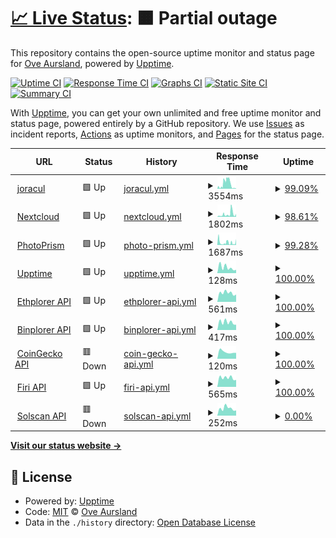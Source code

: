 # [📈 Live Status](https://jeircul.github.io/upptime/): <!--live status--> **🟧 Partial outage**

This repository contains the open-source uptime monitor and status page for [Ove Aursland](https://jeircul.github.io/upptime/), powered by [Upptime](https://github.com/upptime/upptime).

[![Uptime CI](https://github.com/jeircul/upptime/workflows/Uptime%20CI/badge.svg)](https://github.com/jeircul/upptime/actions?query=workflow%3A%22Uptime+CI%22)
[![Response Time CI](https://github.com/jeircul/upptime/workflows/Response%20Time%20CI/badge.svg)](https://github.com/jeircul/upptime/actions?query=workflow%3A%22Response+Time+CI%22)
[![Graphs CI](https://github.com/jeircul/upptime/workflows/Graphs%20CI/badge.svg)](https://github.com/jeircul/upptime/actions?query=workflow%3A%22Graphs+CI%22)
[![Static Site CI](https://github.com/jeircul/upptime/workflows/Static%20Site%20CI/badge.svg)](https://github.com/jeircul/upptime/actions?query=workflow%3A%22Static+Site+CI%22)
[![Summary CI](https://github.com/jeircul/upptime/workflows/Summary%20CI/badge.svg)](https://github.com/jeircul/upptime/actions?query=workflow%3A%22Summary+CI%22)

With [Upptime](https://upptime.js.org), you can get your own unlimited and free uptime monitor and status page, powered entirely by a GitHub repository. We use [Issues](https://github.com/jeircul/upptime/issues) as incident reports, [Actions](https://github.com/jeircul/upptime/actions) as uptime monitors, and [Pages](https://jeircul.github.io/upptime/) for the status page.

<!--start: status pages-->
<!-- This summary is generated by Upptime (https://github.com/upptime/upptime) -->
<!-- Do not edit this manually, your changes will be overwritten -->
<!-- prettier-ignore -->
| URL | Status | History | Response Time | Uptime |
| --- | ------ | ------- | ------------- | ------ |
| <img alt="" src="https://www.hypergridbusiness.com/wp-content/uploads/2014/04/DuckDNS-logo.jpg" height="13"> [joracul](https://www.joracul.duckdns.org/) | 🟩 Up | [joracul.yml](https://github.com/jeircul/upptime/commits/HEAD/history/joracul.yml) | <details><summary><img alt="Response time graph" src="./graphs/joracul/response-time-week.png" height="20"> 3554ms</summary><br><a href="https://jeircul.github.io/upptime/history/joracul"><img alt="Response time 2255" src="https://img.shields.io/endpoint?url=https%3A%2F%2Fraw.githubusercontent.com%2Fjeircul%2Fupptime%2FHEAD%2Fapi%2Fjoracul%2Fresponse-time.json"></a><br><a href="https://jeircul.github.io/upptime/history/joracul"><img alt="24-hour response time 328" src="https://img.shields.io/endpoint?url=https%3A%2F%2Fraw.githubusercontent.com%2Fjeircul%2Fupptime%2FHEAD%2Fapi%2Fjoracul%2Fresponse-time-day.json"></a><br><a href="https://jeircul.github.io/upptime/history/joracul"><img alt="7-day response time 3554" src="https://img.shields.io/endpoint?url=https%3A%2F%2Fraw.githubusercontent.com%2Fjeircul%2Fupptime%2FHEAD%2Fapi%2Fjoracul%2Fresponse-time-week.json"></a><br><a href="https://jeircul.github.io/upptime/history/joracul"><img alt="30-day response time 2281" src="https://img.shields.io/endpoint?url=https%3A%2F%2Fraw.githubusercontent.com%2Fjeircul%2Fupptime%2FHEAD%2Fapi%2Fjoracul%2Fresponse-time-month.json"></a><br><a href="https://jeircul.github.io/upptime/history/joracul"><img alt="1-year response time 2255" src="https://img.shields.io/endpoint?url=https%3A%2F%2Fraw.githubusercontent.com%2Fjeircul%2Fupptime%2FHEAD%2Fapi%2Fjoracul%2Fresponse-time-year.json"></a></details> | <details><summary><a href="https://jeircul.github.io/upptime/history/joracul">99.09%</a></summary><a href="https://jeircul.github.io/upptime/history/joracul"><img alt="All-time uptime 99.67%" src="https://img.shields.io/endpoint?url=https%3A%2F%2Fraw.githubusercontent.com%2Fjeircul%2Fupptime%2FHEAD%2Fapi%2Fjoracul%2Fuptime.json"></a><br><a href="https://jeircul.github.io/upptime/history/joracul"><img alt="24-hour uptime 100.00%" src="https://img.shields.io/endpoint?url=https%3A%2F%2Fraw.githubusercontent.com%2Fjeircul%2Fupptime%2FHEAD%2Fapi%2Fjoracul%2Fuptime-day.json"></a><br><a href="https://jeircul.github.io/upptime/history/joracul"><img alt="7-day uptime 99.09%" src="https://img.shields.io/endpoint?url=https%3A%2F%2Fraw.githubusercontent.com%2Fjeircul%2Fupptime%2FHEAD%2Fapi%2Fjoracul%2Fuptime-week.json"></a><br><a href="https://jeircul.github.io/upptime/history/joracul"><img alt="30-day uptime 99.79%" src="https://img.shields.io/endpoint?url=https%3A%2F%2Fraw.githubusercontent.com%2Fjeircul%2Fupptime%2FHEAD%2Fapi%2Fjoracul%2Fuptime-month.json"></a><br><a href="https://jeircul.github.io/upptime/history/joracul"><img alt="1-year uptime 99.67%" src="https://img.shields.io/endpoint?url=https%3A%2F%2Fraw.githubusercontent.com%2Fjeircul%2Fupptime%2FHEAD%2Fapi%2Fjoracul%2Fuptime-year.json"></a></details>
| <img alt="" src="https://nextcloud.joracul.duckdns.org/core/img/logo/logo.svg" height="13"> [Nextcloud](https://nextcloud.joracul.duckdns.org) | 🟩 Up | [nextcloud.yml](https://github.com/jeircul/upptime/commits/HEAD/history/nextcloud.yml) | <details><summary><img alt="Response time graph" src="./graphs/nextcloud/response-time-week.png" height="20"> 1802ms</summary><br><a href="https://jeircul.github.io/upptime/history/nextcloud"><img alt="Response time 2638" src="https://img.shields.io/endpoint?url=https%3A%2F%2Fraw.githubusercontent.com%2Fjeircul%2Fupptime%2FHEAD%2Fapi%2Fnextcloud%2Fresponse-time.json"></a><br><a href="https://jeircul.github.io/upptime/history/nextcloud"><img alt="24-hour response time 2079" src="https://img.shields.io/endpoint?url=https%3A%2F%2Fraw.githubusercontent.com%2Fjeircul%2Fupptime%2FHEAD%2Fapi%2Fnextcloud%2Fresponse-time-day.json"></a><br><a href="https://jeircul.github.io/upptime/history/nextcloud"><img alt="7-day response time 1802" src="https://img.shields.io/endpoint?url=https%3A%2F%2Fraw.githubusercontent.com%2Fjeircul%2Fupptime%2FHEAD%2Fapi%2Fnextcloud%2Fresponse-time-week.json"></a><br><a href="https://jeircul.github.io/upptime/history/nextcloud"><img alt="30-day response time 1477" src="https://img.shields.io/endpoint?url=https%3A%2F%2Fraw.githubusercontent.com%2Fjeircul%2Fupptime%2FHEAD%2Fapi%2Fnextcloud%2Fresponse-time-month.json"></a><br><a href="https://jeircul.github.io/upptime/history/nextcloud"><img alt="1-year response time 2638" src="https://img.shields.io/endpoint?url=https%3A%2F%2Fraw.githubusercontent.com%2Fjeircul%2Fupptime%2FHEAD%2Fapi%2Fnextcloud%2Fresponse-time-year.json"></a></details> | <details><summary><a href="https://jeircul.github.io/upptime/history/nextcloud">98.61%</a></summary><a href="https://jeircul.github.io/upptime/history/nextcloud"><img alt="All-time uptime 99.61%" src="https://img.shields.io/endpoint?url=https%3A%2F%2Fraw.githubusercontent.com%2Fjeircul%2Fupptime%2FHEAD%2Fapi%2Fnextcloud%2Fuptime.json"></a><br><a href="https://jeircul.github.io/upptime/history/nextcloud"><img alt="24-hour uptime 100.00%" src="https://img.shields.io/endpoint?url=https%3A%2F%2Fraw.githubusercontent.com%2Fjeircul%2Fupptime%2FHEAD%2Fapi%2Fnextcloud%2Fuptime-day.json"></a><br><a href="https://jeircul.github.io/upptime/history/nextcloud"><img alt="7-day uptime 98.61%" src="https://img.shields.io/endpoint?url=https%3A%2F%2Fraw.githubusercontent.com%2Fjeircul%2Fupptime%2FHEAD%2Fapi%2Fnextcloud%2Fuptime-week.json"></a><br><a href="https://jeircul.github.io/upptime/history/nextcloud"><img alt="30-day uptime 99.68%" src="https://img.shields.io/endpoint?url=https%3A%2F%2Fraw.githubusercontent.com%2Fjeircul%2Fupptime%2FHEAD%2Fapi%2Fnextcloud%2Fuptime-month.json"></a><br><a href="https://jeircul.github.io/upptime/history/nextcloud"><img alt="1-year uptime 99.61%" src="https://img.shields.io/endpoint?url=https%3A%2F%2Fraw.githubusercontent.com%2Fjeircul%2Fupptime%2FHEAD%2Fapi%2Fnextcloud%2Fuptime-year.json"></a></details>
| <img alt="" src="https://photoprism.joracul.duckdns.org/static/icons/logo.svg" height="13"> [PhotoPrism](https://photoprism.joracul.duckdns.org) | 🟩 Up | [photo-prism.yml](https://github.com/jeircul/upptime/commits/HEAD/history/photo-prism.yml) | <details><summary><img alt="Response time graph" src="./graphs/photo-prism/response-time-week.png" height="20"> 1687ms</summary><br><a href="https://jeircul.github.io/upptime/history/photo-prism"><img alt="Response time 2313" src="https://img.shields.io/endpoint?url=https%3A%2F%2Fraw.githubusercontent.com%2Fjeircul%2Fupptime%2FHEAD%2Fapi%2Fphoto-prism%2Fresponse-time.json"></a><br><a href="https://jeircul.github.io/upptime/history/photo-prism"><img alt="24-hour response time 5383" src="https://img.shields.io/endpoint?url=https%3A%2F%2Fraw.githubusercontent.com%2Fjeircul%2Fupptime%2FHEAD%2Fapi%2Fphoto-prism%2Fresponse-time-day.json"></a><br><a href="https://jeircul.github.io/upptime/history/photo-prism"><img alt="7-day response time 1687" src="https://img.shields.io/endpoint?url=https%3A%2F%2Fraw.githubusercontent.com%2Fjeircul%2Fupptime%2FHEAD%2Fapi%2Fphoto-prism%2Fresponse-time-week.json"></a><br><a href="https://jeircul.github.io/upptime/history/photo-prism"><img alt="30-day response time 1717" src="https://img.shields.io/endpoint?url=https%3A%2F%2Fraw.githubusercontent.com%2Fjeircul%2Fupptime%2FHEAD%2Fapi%2Fphoto-prism%2Fresponse-time-month.json"></a><br><a href="https://jeircul.github.io/upptime/history/photo-prism"><img alt="1-year response time 2313" src="https://img.shields.io/endpoint?url=https%3A%2F%2Fraw.githubusercontent.com%2Fjeircul%2Fupptime%2FHEAD%2Fapi%2Fphoto-prism%2Fresponse-time-year.json"></a></details> | <details><summary><a href="https://jeircul.github.io/upptime/history/photo-prism">99.28%</a></summary><a href="https://jeircul.github.io/upptime/history/photo-prism"><img alt="All-time uptime 99.73%" src="https://img.shields.io/endpoint?url=https%3A%2F%2Fraw.githubusercontent.com%2Fjeircul%2Fupptime%2FHEAD%2Fapi%2Fphoto-prism%2Fuptime.json"></a><br><a href="https://jeircul.github.io/upptime/history/photo-prism"><img alt="24-hour uptime 100.00%" src="https://img.shields.io/endpoint?url=https%3A%2F%2Fraw.githubusercontent.com%2Fjeircul%2Fupptime%2FHEAD%2Fapi%2Fphoto-prism%2Fuptime-day.json"></a><br><a href="https://jeircul.github.io/upptime/history/photo-prism"><img alt="7-day uptime 99.28%" src="https://img.shields.io/endpoint?url=https%3A%2F%2Fraw.githubusercontent.com%2Fjeircul%2Fupptime%2FHEAD%2Fapi%2Fphoto-prism%2Fuptime-week.json"></a><br><a href="https://jeircul.github.io/upptime/history/photo-prism"><img alt="30-day uptime 99.80%" src="https://img.shields.io/endpoint?url=https%3A%2F%2Fraw.githubusercontent.com%2Fjeircul%2Fupptime%2FHEAD%2Fapi%2Fphoto-prism%2Fuptime-month.json"></a><br><a href="https://jeircul.github.io/upptime/history/photo-prism"><img alt="1-year uptime 99.73%" src="https://img.shields.io/endpoint?url=https%3A%2F%2Fraw.githubusercontent.com%2Fjeircul%2Fupptime%2FHEAD%2Fapi%2Fphoto-prism%2Fuptime-year.json"></a></details>
| <img alt="" src="https://raw.githubusercontent.com/upptime/upptime.js.org/master/static/img/logo.svg" height="13"> [Upptime](https://jeircul.github.io/upptime) | 🟩 Up | [upptime.yml](https://github.com/jeircul/upptime/commits/HEAD/history/upptime.yml) | <details><summary><img alt="Response time graph" src="./graphs/upptime/response-time-week.png" height="20"> 128ms</summary><br><a href="https://jeircul.github.io/upptime/history/upptime"><img alt="Response time 115" src="https://img.shields.io/endpoint?url=https%3A%2F%2Fraw.githubusercontent.com%2Fjeircul%2Fupptime%2FHEAD%2Fapi%2Fupptime%2Fresponse-time.json"></a><br><a href="https://jeircul.github.io/upptime/history/upptime"><img alt="24-hour response time 75" src="https://img.shields.io/endpoint?url=https%3A%2F%2Fraw.githubusercontent.com%2Fjeircul%2Fupptime%2FHEAD%2Fapi%2Fupptime%2Fresponse-time-day.json"></a><br><a href="https://jeircul.github.io/upptime/history/upptime"><img alt="7-day response time 128" src="https://img.shields.io/endpoint?url=https%3A%2F%2Fraw.githubusercontent.com%2Fjeircul%2Fupptime%2FHEAD%2Fapi%2Fupptime%2Fresponse-time-week.json"></a><br><a href="https://jeircul.github.io/upptime/history/upptime"><img alt="30-day response time 93" src="https://img.shields.io/endpoint?url=https%3A%2F%2Fraw.githubusercontent.com%2Fjeircul%2Fupptime%2FHEAD%2Fapi%2Fupptime%2Fresponse-time-month.json"></a><br><a href="https://jeircul.github.io/upptime/history/upptime"><img alt="1-year response time 115" src="https://img.shields.io/endpoint?url=https%3A%2F%2Fraw.githubusercontent.com%2Fjeircul%2Fupptime%2FHEAD%2Fapi%2Fupptime%2Fresponse-time-year.json"></a></details> | <details><summary><a href="https://jeircul.github.io/upptime/history/upptime">100.00%</a></summary><a href="https://jeircul.github.io/upptime/history/upptime"><img alt="All-time uptime 100.00%" src="https://img.shields.io/endpoint?url=https%3A%2F%2Fraw.githubusercontent.com%2Fjeircul%2Fupptime%2FHEAD%2Fapi%2Fupptime%2Fuptime.json"></a><br><a href="https://jeircul.github.io/upptime/history/upptime"><img alt="24-hour uptime 100.00%" src="https://img.shields.io/endpoint?url=https%3A%2F%2Fraw.githubusercontent.com%2Fjeircul%2Fupptime%2FHEAD%2Fapi%2Fupptime%2Fuptime-day.json"></a><br><a href="https://jeircul.github.io/upptime/history/upptime"><img alt="7-day uptime 100.00%" src="https://img.shields.io/endpoint?url=https%3A%2F%2Fraw.githubusercontent.com%2Fjeircul%2Fupptime%2FHEAD%2Fapi%2Fupptime%2Fuptime-week.json"></a><br><a href="https://jeircul.github.io/upptime/history/upptime"><img alt="30-day uptime 100.00%" src="https://img.shields.io/endpoint?url=https%3A%2F%2Fraw.githubusercontent.com%2Fjeircul%2Fupptime%2FHEAD%2Fapi%2Fupptime%2Fuptime-month.json"></a><br><a href="https://jeircul.github.io/upptime/history/upptime"><img alt="1-year uptime 100.00%" src="https://img.shields.io/endpoint?url=https%3A%2F%2Fraw.githubusercontent.com%2Fjeircul%2Fupptime%2FHEAD%2Fapi%2Fupptime%2Fuptime-year.json"></a></details>
| <img alt="" src="https://ethplorer.io/images/eth.png" height="13"> [Ethplorer API](https://api.ethplorer.io/getLastBlock?apiKey=freekey) | 🟩 Up | [ethplorer-api.yml](https://github.com/jeircul/upptime/commits/HEAD/history/ethplorer-api.yml) | <details><summary><img alt="Response time graph" src="./graphs/ethplorer-api/response-time-week.png" height="20"> 561ms</summary><br><a href="https://jeircul.github.io/upptime/history/ethplorer-api"><img alt="Response time 566" src="https://img.shields.io/endpoint?url=https%3A%2F%2Fraw.githubusercontent.com%2Fjeircul%2Fupptime%2FHEAD%2Fapi%2Fethplorer-api%2Fresponse-time.json"></a><br><a href="https://jeircul.github.io/upptime/history/ethplorer-api"><img alt="24-hour response time 463" src="https://img.shields.io/endpoint?url=https%3A%2F%2Fraw.githubusercontent.com%2Fjeircul%2Fupptime%2FHEAD%2Fapi%2Fethplorer-api%2Fresponse-time-day.json"></a><br><a href="https://jeircul.github.io/upptime/history/ethplorer-api"><img alt="7-day response time 561" src="https://img.shields.io/endpoint?url=https%3A%2F%2Fraw.githubusercontent.com%2Fjeircul%2Fupptime%2FHEAD%2Fapi%2Fethplorer-api%2Fresponse-time-week.json"></a><br><a href="https://jeircul.github.io/upptime/history/ethplorer-api"><img alt="30-day response time 557" src="https://img.shields.io/endpoint?url=https%3A%2F%2Fraw.githubusercontent.com%2Fjeircul%2Fupptime%2FHEAD%2Fapi%2Fethplorer-api%2Fresponse-time-month.json"></a><br><a href="https://jeircul.github.io/upptime/history/ethplorer-api"><img alt="1-year response time 566" src="https://img.shields.io/endpoint?url=https%3A%2F%2Fraw.githubusercontent.com%2Fjeircul%2Fupptime%2FHEAD%2Fapi%2Fethplorer-api%2Fresponse-time-year.json"></a></details> | <details><summary><a href="https://jeircul.github.io/upptime/history/ethplorer-api">100.00%</a></summary><a href="https://jeircul.github.io/upptime/history/ethplorer-api"><img alt="All-time uptime 99.99%" src="https://img.shields.io/endpoint?url=https%3A%2F%2Fraw.githubusercontent.com%2Fjeircul%2Fupptime%2FHEAD%2Fapi%2Fethplorer-api%2Fuptime.json"></a><br><a href="https://jeircul.github.io/upptime/history/ethplorer-api"><img alt="24-hour uptime 100.00%" src="https://img.shields.io/endpoint?url=https%3A%2F%2Fraw.githubusercontent.com%2Fjeircul%2Fupptime%2FHEAD%2Fapi%2Fethplorer-api%2Fuptime-day.json"></a><br><a href="https://jeircul.github.io/upptime/history/ethplorer-api"><img alt="7-day uptime 100.00%" src="https://img.shields.io/endpoint?url=https%3A%2F%2Fraw.githubusercontent.com%2Fjeircul%2Fupptime%2FHEAD%2Fapi%2Fethplorer-api%2Fuptime-week.json"></a><br><a href="https://jeircul.github.io/upptime/history/ethplorer-api"><img alt="30-day uptime 100.00%" src="https://img.shields.io/endpoint?url=https%3A%2F%2Fraw.githubusercontent.com%2Fjeircul%2Fupptime%2FHEAD%2Fapi%2Fethplorer-api%2Fuptime-month.json"></a><br><a href="https://jeircul.github.io/upptime/history/ethplorer-api"><img alt="1-year uptime 99.99%" src="https://img.shields.io/endpoint?url=https%3A%2F%2Fraw.githubusercontent.com%2Fjeircul%2Fupptime%2FHEAD%2Fapi%2Fethplorer-api%2Fuptime-year.json"></a></details>
| <img alt="" src="https://ethplorer.io/images/BNBb8c77482.png" height="13"> [Binplorer API](https://binplorer.com/images/0775fc6cdb5dbf3d709e494899708dab.png) | 🟩 Up | [binplorer-api.yml](https://github.com/jeircul/upptime/commits/HEAD/history/binplorer-api.yml) | <details><summary><img alt="Response time graph" src="./graphs/binplorer-api/response-time-week.png" height="20"> 417ms</summary><br><a href="https://jeircul.github.io/upptime/history/binplorer-api"><img alt="Response time 476" src="https://img.shields.io/endpoint?url=https%3A%2F%2Fraw.githubusercontent.com%2Fjeircul%2Fupptime%2FHEAD%2Fapi%2Fbinplorer-api%2Fresponse-time.json"></a><br><a href="https://jeircul.github.io/upptime/history/binplorer-api"><img alt="24-hour response time 285" src="https://img.shields.io/endpoint?url=https%3A%2F%2Fraw.githubusercontent.com%2Fjeircul%2Fupptime%2FHEAD%2Fapi%2Fbinplorer-api%2Fresponse-time-day.json"></a><br><a href="https://jeircul.github.io/upptime/history/binplorer-api"><img alt="7-day response time 417" src="https://img.shields.io/endpoint?url=https%3A%2F%2Fraw.githubusercontent.com%2Fjeircul%2Fupptime%2FHEAD%2Fapi%2Fbinplorer-api%2Fresponse-time-week.json"></a><br><a href="https://jeircul.github.io/upptime/history/binplorer-api"><img alt="30-day response time 409" src="https://img.shields.io/endpoint?url=https%3A%2F%2Fraw.githubusercontent.com%2Fjeircul%2Fupptime%2FHEAD%2Fapi%2Fbinplorer-api%2Fresponse-time-month.json"></a><br><a href="https://jeircul.github.io/upptime/history/binplorer-api"><img alt="1-year response time 476" src="https://img.shields.io/endpoint?url=https%3A%2F%2Fraw.githubusercontent.com%2Fjeircul%2Fupptime%2FHEAD%2Fapi%2Fbinplorer-api%2Fresponse-time-year.json"></a></details> | <details><summary><a href="https://jeircul.github.io/upptime/history/binplorer-api">100.00%</a></summary><a href="https://jeircul.github.io/upptime/history/binplorer-api"><img alt="All-time uptime 100.00%" src="https://img.shields.io/endpoint?url=https%3A%2F%2Fraw.githubusercontent.com%2Fjeircul%2Fupptime%2FHEAD%2Fapi%2Fbinplorer-api%2Fuptime.json"></a><br><a href="https://jeircul.github.io/upptime/history/binplorer-api"><img alt="24-hour uptime 100.00%" src="https://img.shields.io/endpoint?url=https%3A%2F%2Fraw.githubusercontent.com%2Fjeircul%2Fupptime%2FHEAD%2Fapi%2Fbinplorer-api%2Fuptime-day.json"></a><br><a href="https://jeircul.github.io/upptime/history/binplorer-api"><img alt="7-day uptime 100.00%" src="https://img.shields.io/endpoint?url=https%3A%2F%2Fraw.githubusercontent.com%2Fjeircul%2Fupptime%2FHEAD%2Fapi%2Fbinplorer-api%2Fuptime-week.json"></a><br><a href="https://jeircul.github.io/upptime/history/binplorer-api"><img alt="30-day uptime 100.00%" src="https://img.shields.io/endpoint?url=https%3A%2F%2Fraw.githubusercontent.com%2Fjeircul%2Fupptime%2FHEAD%2Fapi%2Fbinplorer-api%2Fuptime-month.json"></a><br><a href="https://jeircul.github.io/upptime/history/binplorer-api"><img alt="1-year uptime 100.00%" src="https://img.shields.io/endpoint?url=https%3A%2F%2Fraw.githubusercontent.com%2Fjeircul%2Fupptime%2FHEAD%2Fapi%2Fbinplorer-api%2Fuptime-year.json"></a></details>
| <img alt="" src="http://bitcoinist.com/wp-content/uploads/2014/06/CoinGecko_Logo-300x225.jpg" height="13"> [CoinGecko API](https://api.coingecko.com/api/v3/ping) | 🟥 Down | [coin-gecko-api.yml](https://github.com/jeircul/upptime/commits/HEAD/history/coin-gecko-api.yml) | <details><summary><img alt="Response time graph" src="./graphs/coin-gecko-api/response-time-week.png" height="20"> 120ms</summary><br><a href="https://jeircul.github.io/upptime/history/coin-gecko-api"><img alt="Response time 135" src="https://img.shields.io/endpoint?url=https%3A%2F%2Fraw.githubusercontent.com%2Fjeircul%2Fupptime%2FHEAD%2Fapi%2Fcoin-gecko-api%2Fresponse-time.json"></a><br><a href="https://jeircul.github.io/upptime/history/coin-gecko-api"><img alt="24-hour response time 78" src="https://img.shields.io/endpoint?url=https%3A%2F%2Fraw.githubusercontent.com%2Fjeircul%2Fupptime%2FHEAD%2Fapi%2Fcoin-gecko-api%2Fresponse-time-day.json"></a><br><a href="https://jeircul.github.io/upptime/history/coin-gecko-api"><img alt="7-day response time 120" src="https://img.shields.io/endpoint?url=https%3A%2F%2Fraw.githubusercontent.com%2Fjeircul%2Fupptime%2FHEAD%2Fapi%2Fcoin-gecko-api%2Fresponse-time-week.json"></a><br><a href="https://jeircul.github.io/upptime/history/coin-gecko-api"><img alt="30-day response time 124" src="https://img.shields.io/endpoint?url=https%3A%2F%2Fraw.githubusercontent.com%2Fjeircul%2Fupptime%2FHEAD%2Fapi%2Fcoin-gecko-api%2Fresponse-time-month.json"></a><br><a href="https://jeircul.github.io/upptime/history/coin-gecko-api"><img alt="1-year response time 135" src="https://img.shields.io/endpoint?url=https%3A%2F%2Fraw.githubusercontent.com%2Fjeircul%2Fupptime%2FHEAD%2Fapi%2Fcoin-gecko-api%2Fresponse-time-year.json"></a></details> | <details><summary><a href="https://jeircul.github.io/upptime/history/coin-gecko-api">100.00%</a></summary><a href="https://jeircul.github.io/upptime/history/coin-gecko-api"><img alt="All-time uptime 99.99%" src="https://img.shields.io/endpoint?url=https%3A%2F%2Fraw.githubusercontent.com%2Fjeircul%2Fupptime%2FHEAD%2Fapi%2Fcoin-gecko-api%2Fuptime.json"></a><br><a href="https://jeircul.github.io/upptime/history/coin-gecko-api"><img alt="24-hour uptime 99.99%" src="https://img.shields.io/endpoint?url=https%3A%2F%2Fraw.githubusercontent.com%2Fjeircul%2Fupptime%2FHEAD%2Fapi%2Fcoin-gecko-api%2Fuptime-day.json"></a><br><a href="https://jeircul.github.io/upptime/history/coin-gecko-api"><img alt="7-day uptime 100.00%" src="https://img.shields.io/endpoint?url=https%3A%2F%2Fraw.githubusercontent.com%2Fjeircul%2Fupptime%2FHEAD%2Fapi%2Fcoin-gecko-api%2Fuptime-week.json"></a><br><a href="https://jeircul.github.io/upptime/history/coin-gecko-api"><img alt="30-day uptime 100.00%" src="https://img.shields.io/endpoint?url=https%3A%2F%2Fraw.githubusercontent.com%2Fjeircul%2Fupptime%2FHEAD%2Fapi%2Fcoin-gecko-api%2Fuptime-month.json"></a><br><a href="https://jeircul.github.io/upptime/history/coin-gecko-api"><img alt="1-year uptime 99.99%" src="https://img.shields.io/endpoint?url=https%3A%2F%2Fraw.githubusercontent.com%2Fjeircul%2Fupptime%2FHEAD%2Fapi%2Fcoin-gecko-api%2Fuptime-year.json"></a></details>
| <img alt="" src="https://kryptoguiden.no/wp-content/uploads/2021/10/firilogo.png" height="13"> [Firi API](https://api.firi.com/time) | 🟩 Up | [firi-api.yml](https://github.com/jeircul/upptime/commits/HEAD/history/firi-api.yml) | <details><summary><img alt="Response time graph" src="./graphs/firi-api/response-time-week.png" height="20"> 565ms</summary><br><a href="https://jeircul.github.io/upptime/history/firi-api"><img alt="Response time 566" src="https://img.shields.io/endpoint?url=https%3A%2F%2Fraw.githubusercontent.com%2Fjeircul%2Fupptime%2FHEAD%2Fapi%2Ffiri-api%2Fresponse-time.json"></a><br><a href="https://jeircul.github.io/upptime/history/firi-api"><img alt="24-hour response time 439" src="https://img.shields.io/endpoint?url=https%3A%2F%2Fraw.githubusercontent.com%2Fjeircul%2Fupptime%2FHEAD%2Fapi%2Ffiri-api%2Fresponse-time-day.json"></a><br><a href="https://jeircul.github.io/upptime/history/firi-api"><img alt="7-day response time 565" src="https://img.shields.io/endpoint?url=https%3A%2F%2Fraw.githubusercontent.com%2Fjeircul%2Fupptime%2FHEAD%2Fapi%2Ffiri-api%2Fresponse-time-week.json"></a><br><a href="https://jeircul.github.io/upptime/history/firi-api"><img alt="30-day response time 556" src="https://img.shields.io/endpoint?url=https%3A%2F%2Fraw.githubusercontent.com%2Fjeircul%2Fupptime%2FHEAD%2Fapi%2Ffiri-api%2Fresponse-time-month.json"></a><br><a href="https://jeircul.github.io/upptime/history/firi-api"><img alt="1-year response time 566" src="https://img.shields.io/endpoint?url=https%3A%2F%2Fraw.githubusercontent.com%2Fjeircul%2Fupptime%2FHEAD%2Fapi%2Ffiri-api%2Fresponse-time-year.json"></a></details> | <details><summary><a href="https://jeircul.github.io/upptime/history/firi-api">100.00%</a></summary><a href="https://jeircul.github.io/upptime/history/firi-api"><img alt="All-time uptime 100.00%" src="https://img.shields.io/endpoint?url=https%3A%2F%2Fraw.githubusercontent.com%2Fjeircul%2Fupptime%2FHEAD%2Fapi%2Ffiri-api%2Fuptime.json"></a><br><a href="https://jeircul.github.io/upptime/history/firi-api"><img alt="24-hour uptime 100.00%" src="https://img.shields.io/endpoint?url=https%3A%2F%2Fraw.githubusercontent.com%2Fjeircul%2Fupptime%2FHEAD%2Fapi%2Ffiri-api%2Fuptime-day.json"></a><br><a href="https://jeircul.github.io/upptime/history/firi-api"><img alt="7-day uptime 100.00%" src="https://img.shields.io/endpoint?url=https%3A%2F%2Fraw.githubusercontent.com%2Fjeircul%2Fupptime%2FHEAD%2Fapi%2Ffiri-api%2Fuptime-week.json"></a><br><a href="https://jeircul.github.io/upptime/history/firi-api"><img alt="30-day uptime 100.00%" src="https://img.shields.io/endpoint?url=https%3A%2F%2Fraw.githubusercontent.com%2Fjeircul%2Fupptime%2FHEAD%2Fapi%2Ffiri-api%2Fuptime-month.json"></a><br><a href="https://jeircul.github.io/upptime/history/firi-api"><img alt="1-year uptime 100.00%" src="https://img.shields.io/endpoint?url=https%3A%2F%2Fraw.githubusercontent.com%2Fjeircul%2Fupptime%2FHEAD%2Fapi%2Ffiri-api%2Fuptime-year.json"></a></details>
| <img alt="" src="https://solscan.io/static/media/solana-sol-logo.b612f1402147c92338bed5af1879b175.svg" height="13"> [Solscan API](https://public-api.solscan.io/block/last?limit=10) | 🟥 Down | [solscan-api.yml](https://github.com/jeircul/upptime/commits/HEAD/history/solscan-api.yml) | <details><summary><img alt="Response time graph" src="./graphs/solscan-api/response-time-week.png" height="20"> 252ms</summary><br><a href="https://jeircul.github.io/upptime/history/solscan-api"><img alt="Response time 470" src="https://img.shields.io/endpoint?url=https%3A%2F%2Fraw.githubusercontent.com%2Fjeircul%2Fupptime%2FHEAD%2Fapi%2Fsolscan-api%2Fresponse-time.json"></a><br><a href="https://jeircul.github.io/upptime/history/solscan-api"><img alt="24-hour response time 182" src="https://img.shields.io/endpoint?url=https%3A%2F%2Fraw.githubusercontent.com%2Fjeircul%2Fupptime%2FHEAD%2Fapi%2Fsolscan-api%2Fresponse-time-day.json"></a><br><a href="https://jeircul.github.io/upptime/history/solscan-api"><img alt="7-day response time 252" src="https://img.shields.io/endpoint?url=https%3A%2F%2Fraw.githubusercontent.com%2Fjeircul%2Fupptime%2FHEAD%2Fapi%2Fsolscan-api%2Fresponse-time-week.json"></a><br><a href="https://jeircul.github.io/upptime/history/solscan-api"><img alt="30-day response time 230" src="https://img.shields.io/endpoint?url=https%3A%2F%2Fraw.githubusercontent.com%2Fjeircul%2Fupptime%2FHEAD%2Fapi%2Fsolscan-api%2Fresponse-time-month.json"></a><br><a href="https://jeircul.github.io/upptime/history/solscan-api"><img alt="1-year response time 470" src="https://img.shields.io/endpoint?url=https%3A%2F%2Fraw.githubusercontent.com%2Fjeircul%2Fupptime%2FHEAD%2Fapi%2Fsolscan-api%2Fresponse-time-year.json"></a></details> | <details><summary><a href="https://jeircul.github.io/upptime/history/solscan-api">0.00%</a></summary><a href="https://jeircul.github.io/upptime/history/solscan-api"><img alt="All-time uptime 21.48%" src="https://img.shields.io/endpoint?url=https%3A%2F%2Fraw.githubusercontent.com%2Fjeircul%2Fupptime%2FHEAD%2Fapi%2Fsolscan-api%2Fuptime.json"></a><br><a href="https://jeircul.github.io/upptime/history/solscan-api"><img alt="24-hour uptime 0.00%" src="https://img.shields.io/endpoint?url=https%3A%2F%2Fraw.githubusercontent.com%2Fjeircul%2Fupptime%2FHEAD%2Fapi%2Fsolscan-api%2Fuptime-day.json"></a><br><a href="https://jeircul.github.io/upptime/history/solscan-api"><img alt="7-day uptime 0.00%" src="https://img.shields.io/endpoint?url=https%3A%2F%2Fraw.githubusercontent.com%2Fjeircul%2Fupptime%2FHEAD%2Fapi%2Fsolscan-api%2Fuptime-week.json"></a><br><a href="https://jeircul.github.io/upptime/history/solscan-api"><img alt="30-day uptime 4.67%" src="https://img.shields.io/endpoint?url=https%3A%2F%2Fraw.githubusercontent.com%2Fjeircul%2Fupptime%2FHEAD%2Fapi%2Fsolscan-api%2Fuptime-month.json"></a><br><a href="https://jeircul.github.io/upptime/history/solscan-api"><img alt="1-year uptime 21.48%" src="https://img.shields.io/endpoint?url=https%3A%2F%2Fraw.githubusercontent.com%2Fjeircul%2Fupptime%2FHEAD%2Fapi%2Fsolscan-api%2Fuptime-year.json"></a></details>

<!--end: status pages-->

[**Visit our status website →**](https://jeircul.github.io/upptime/)

## 📄 License

- Powered by: [Upptime](https://github.com/upptime/upptime)
- Code: [MIT](./LICENSE) © [Ove Aursland](https://demo.upptime.js.org)
- Data in the `./history` directory: [Open Database License](https://opendatacommons.org/licenses/odbl/1-0/)
